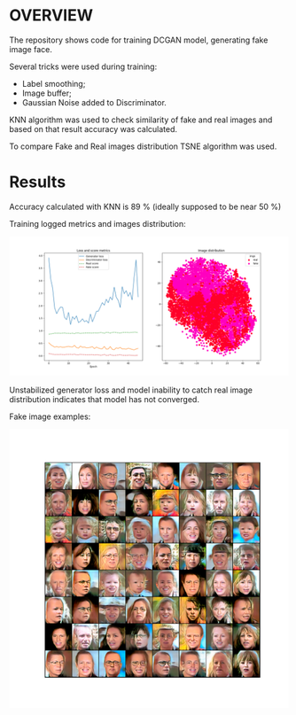 # OVERVIEW

The repository shows code for training DCGAN model, generating fake image face.

Several tricks were used during training:

- Label smoothing;
- Image buffer;
- Gaussian Noise added to Discriminator.

KNN algorithm was used to check similarity of fake and real images and based on that result accuracy was calculated.

To compare Fake and Real images distribution TSNE algorithm was used.

# Results

Accuracy calculated with KNN is 89 % (ideally supposed to be near 50 %)

Training logged metrics and images distribution:

<p align="center">
  <img src="imgs/mix_metric.PNG">
</p>

Unstabilized generator loss and model inability to catch real image distribution indicates that model has not converged.


Fake image examples:

<p align="center">
  <img src="imgs/Faces.PNG">
</p>

 